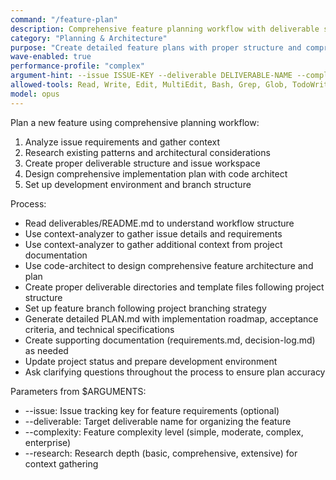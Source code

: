 ```yaml
---
command: "/feature-plan"
description: Comprehensive feature planning workflow with deliverable setup
category: "Planning & Architecture"
purpose: "Create detailed feature plans with proper structure and comprehensive analysis"
wave-enabled: true
performance-profile: "complex"
argument-hint: --issue ISSUE-KEY --deliverable DELIVERABLE-NAME --complexity LEVEL --research DEPTH
allowed-tools: Read, Write, Edit, MultiEdit, Bash, Grep, Glob, TodoWrite, Task
model: opus
---
```


Plan a new feature using comprehensive planning workflow:

1. Analyze issue requirements and gather context
2. Research existing patterns and architectural considerations
3. Create proper deliverable structure and issue workspace
4. Design comprehensive implementation plan with code architect
5. Set up development environment and branch structure

Process:

- Read deliverables/README.md to understand workflow structure
- Use context-analyzer to gather issue details and requirements
- Use context-analyzer to gather additional context from project documentation
- Use code-architect to design comprehensive feature architecture and plan
- Create proper deliverable directories and template files following project structure
- Set up feature branch following project branching strategy
- Generate detailed PLAN.md with implementation roadmap, acceptance criteria, and technical specifications
- Create supporting documentation (requirements.md, decision-log.md) as needed
- Update project status and prepare development environment
- Ask clarifying questions throughout the process to ensure plan accuracy

Parameters from $ARGUMENTS:

- --issue: Issue tracking key for feature requirements (optional)
- --deliverable: Target deliverable name for organizing the feature
- --complexity: Feature complexity level (simple, moderate, complex, enterprise)
- --research: Research depth (basic, comprehensive, extensive) for context gathering
